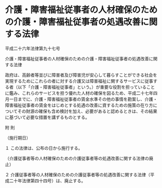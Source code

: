 # 介護・障害福祉従事者の人材確保のための介護・障害福祉従事者の処遇改善に関する法律

平成二十六年法律第九十七号

介護・障害福祉従事者の人材確保のための介護・障害福祉従事者の処遇改善に関する法律

政府は、高齢者等並びに障害者及び障害児が安心して暮らすことができる社会を実現するためにこれらの者に対する介護又は障害福祉に関するサービスに従事する者（以下「介護・障害福祉従事者」という。）が重要な役割を担っていることに鑑み、これらのサービスを担う優れた人材の確保を図るため、平成二十七年四月一日までに、介護・障害福祉従事者の賃金水準その他の事情を勘案し、介護・障害福祉従事者の賃金をはじめとする処遇の改善に資するための施策の在り方についてその財源の確保も含め検討を加え、必要があると認めるときは、その結果に基づいて必要な措置を講ずるものとする。

附 則

（施行期日）

１ この法律は、公布の日から施行する。

（介護従事者等の人材確保のための介護従事者等の処遇改善に関する法律の廃止）

２ 介護従事者等の人材確保のための介護従事者等の処遇改善に関する法律（平成二十年法律第四十四号）は、廃止する。
